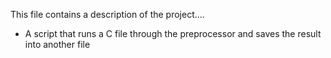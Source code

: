 This file contains a description of the project....
<ul>
<li>A script that runs a C file through the preprocessor and saves the result into another file</li>
</ul>
